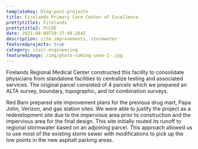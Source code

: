 ```yaml
---
templateKey: blog-post-projects
title: Firelands Primary Care Center of Excellence
prettytitle1: Firelands
prettytitle2: PCCOE
date: 2021-08-09T19:37:49.264Z
description: site improvements, stormwater
featuredprojects: true
category: civil-engineering
featuredimage: /img/photo-coming-soon-1-.jpg
---
```

Firelands Regional Medical Center constructed this facility to consolidate physicians from standalone facilities to centralize testing and associated services. The original parcel consisted of 4 parcels which we prepared an ALTA survey, boundary, topographic, and lot combination surveys.

Red Barn prepared site improvement plans for the previous drug mart, Papa John, Verizon, and gas station sites. We were able to justify the project as a redevelopment site due to the impervious area prior to construction and the impervious area for the final design.  This site initially routed its runoff to regional stormwater based on an adjoining parcel. This approach allowed us to use most of the existing storm sewer with modifications to pick up the low points in the new asphalt parking areas.